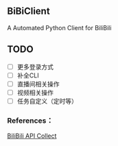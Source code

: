 ## BiBiClient
A Automated Python Client for BiliBili

## TODO
- [ ] 更多登录方式
- [ ] 补全CLI
- [ ] 直播间相关操作
- [ ] 视频相关操作
- [ ] 任务自定义（定时等）
### References：
[BiliBili API Collect](https://github.com/SocialSisterYi/bilibili-API-collect/)

